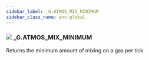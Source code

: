 ```yaml
---
sidebar_label: _G.ATMOS_MIX_MINIMUM
sidebar_class_name: env-global
---
```


### ![](/img/wiki/global.png) **_G**.ATMOS_MIX_MINIMUM
Returns the minimum amount of mixing on a gas per tick<br/>
